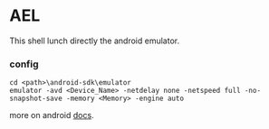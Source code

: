 # AEL

This shell lunch directly the android emulator.

### config

```
cd <path>\android-sdk\emulator
emulator -avd <Device_Name> -netdelay none -netspeed full -no-snapshot-save -memory <Memory> -engine auto
```

more on android [docs](https://developer.android.com/studio/run/emulator-commandline).
